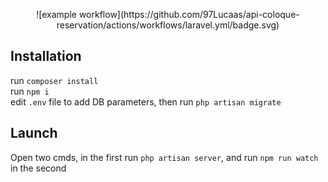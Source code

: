 <p align="center">
    ![example workflow](https://github.com/97Lucaas/api-coloque-reservation/actions/workflows/laravel.yml/badge.svg)
</p>


## Installation

run `composer install`  
run `npm i`  
edit `.env` file to add DB parameters, then run `php artisan migrate`

## Launch

Open two cmds, in the first run `php artisan server`, and run `npm run watch` in the second
